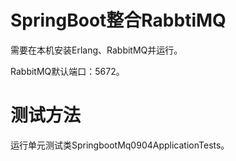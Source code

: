 # SpringBoot整合RabbtiMQ
需要在本机安装Erlang、RabbitMQ并运行。<br/>

RabbitMQ默认端口：5672。

# 测试方法
运行单元测试类SpringbootMq0904ApplicationTests。
